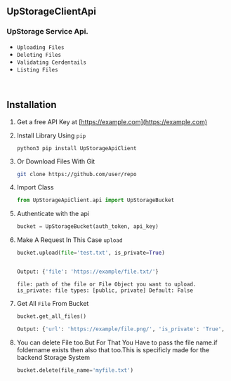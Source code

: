## UpStorageClientApi

### UpStorage Service Api.

* `Uploading Files`
* `Deleting Files`
* `Validating Cerdentails`
* `Listing Files`

<br>

## Installation

1. Get a free API Key at [https://example.com](https://example.com)

2. Install Library Using `pip`
   ```shell script
   python3 pip install UpStorageApiClient
   ```
   
3. Or Download Files With Git
   ```sh
   git clone https://github.com/user/repo
   ```
   
4. Import Class
   ```python
   from UpStorageApiClient.api import UpStorageBucket
   ```
   
5. Authenticate with the api
   ```python
   bucket = UpStorageBucket(auth_token, api_key)
   ```
   
6. Make A Request In This Case `upload`
   ```python
   bucket.upload(file='test.txt', is_private=True)
   
   
   Output: {'file': 'https://example/file.txt/'}
   ```
   `file: path of the file or File Object you want to upload.`
   `is_private: file types: [public, private] Default: False`
   
7. Get All `File` From Bucket
   ```python
   bucket.get_all_files()
   
   Output: {'url': 'https://example/file.png/', 'is_private': 'True', ...}
   ```
8. You can delete File too.But For That You Have to pass the file name.if foldername exists then also that too.This is specificly made for the backend Storage System
   ````python
   bucket.delete(file_name='myfile.txt')
   ````
